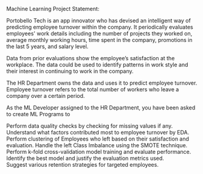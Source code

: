 Machine Learning Project Statement: 

Portobello Tech is an app innovator who has devised an intelligent way of predicting employee turnover within the company. It periodically evaluates employees' work details including the number of projects they worked on, average monthly working hours, time spent in the company, promotions in the last 5 years, and salary level. 

Data from prior evaluations show the employee’s satisfaction at the workplace. The data could be used to identify patterns in work style and their interest in continuing to work in the company.  

The HR Department owns the data and uses it to predict employee turnover. Employee turnover refers to the total number of workers who leave a company over a certain period. 

As the ML Developer assigned to the HR Department, you have been asked to create ML Programs to 

  Perform data quality checks by checking for missing values if any. 
  Understand what factors contributed most to employee turnover by EDA. 
  Perform clustering of Employees who left based on their satisfaction and evaluation. 
  Handle the left Class Imbalance using the SMOTE technique. 
  Perform k-fold cross-validation model training and evaluate performance.  
  Identify the best model and justify the evaluation metrics used.  
  Suggest various retention strategies for targeted employees.
  
